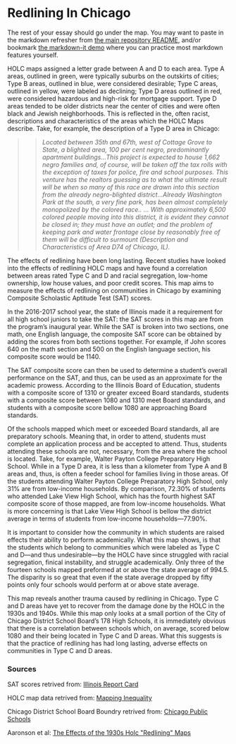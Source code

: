 # Redlining In Chicago

The rest of your essay should go under the map. You may want to paste in the markdown refresher from [the main repository README](../README.md), and/or bookmark [the markdown-it demo](https://markdown-it.github.io/) where you can practice most markdown features yourself. 


HOLC maps assigned a letter grade between A and D to each area. Type A areas, outlined in green, were typically suburbs on the outskirts of cities; Type B areas, outlined in blue, were considered desirable; Type C areas, outlined in yellow, were labeled as declining; Type D areas outlined in red, were considered hazardous and high-risk for mortgage support. Type D areas tended to be older districts near the center of cities and were often black and Jewish neighborhoods. This is reflected in the, often racist, descriptions and characteristics of the areas which the HOLC Maps describe. Take, for example, the description of a Type D area in Chicago: 

>>*Located between 35th and 67th, west of Cottage Grove to State, a blighted area, 100 per cent negro, predominantly apartment buildings…This project is expected to house 1,662 negro families and, of course, will be taken off the tax rolls with the exception of taxes for police, fire and school purposes. This venture has the realtors guessing as to what the ultimate result will be when so many of this race are drawn into this section from the already negro-blighted district…Already Washington Park at the south, a very fine park, has been almost completely monopolized by the colored race.. … With approximately 6,500 colored people moving into this district, it is evident they cannot be closed in; they must have an outlet; and the problem of keeping park and water frontage close by reasonably free of them will be difficult to surmount (Description and Characteristics of Area D74 of Chicago, IL).* 
	
The effects of redlining have been long lasting. Recent studies have looked into the effects of redlining HOLC maps and have found a correlation between areas rated Type C and D and racial segregation, low-home ownership, low house values, and poor credit scores.  This map aims to measure the effects of redlining on communities in Chicago by examining Composite Scholastic Aptitude Test (SAT) scores. 

In the 2016-2017 school year, the state of Illinois made it a requirement for all high school juniors to take the SAT: the SAT scores in this map are from the program’s inaugural year.  While the SAT is broken into two sections, one math, one English language, the composite SAT score can be obtained by adding the scores from both sections together. For example, if John scores 640 on the math section and 500 on the English language section, his composite score would be 1140. 

The SAT composite score can then be used to determine a student’s overall performance on the SAT, and thus, can be used as an approximate for the academic prowess. According to the Illinois Board of Education, students with a composite score of 1310 or greater exceed Board standards, students with a composite score between 1080 and 1310 meet Board standards, and students with a composite score bellow 1080 are approaching Board standards.  

Of the schools mapped which meet or exceeded Board standards, all are preparatory schools. Meaning that, in order to attend, students must complete an application process and be accepted to attend. Thus, students attending these schools are not, necessary, from the area where the school is located. Take, for example, Walter Payton College Preparatory High School. While in a Type D area, it is less than a kilometer from Type A and B areas and, thus, is often a feeder school for families living in those areas. Of the students attending Walter Payton College Preparatory High School, only 31% are from low-income households. By comparison, 72.30% of students who attended Lake View High School, which has the fourth highest SAT composite score of those mapped, are from low-income households. What is more concerning is that Lake View High School is bellow the district average in terms of students from low-income households—77.90%. 

It is important to consider how the community in which students are raised effects their ability to perform academically. What this map shows, is that the students which belong to communities which were labeled as Type C and D—and thus undesirable—by the HOLC have since struggled with racial segregation, finical instability, and struggle academically. Only three of the fourteen schools mapped preformed at or above the state average of 994.5. The disparity is so great that even if the state average dropped by fifty points only four schools would perform at or above state average. 

This map reveals another trauma caused by redlining in Chicago. Type C and D areas have yet to recover from the damage done by the HOLC in the 1930s and 1940s. While this map only looks at a small portion of the City of Chicago District School Board’s 178 High Schools, it is immediately obvious that there is a correlation between schools which, on average, scored below 1080 and their being located in Type C and D areas. What this suggests is that the practice of redlining has had long lasting, adverse effects on communities in Type C and D areas.

### Sources 

SAT scores retrived from: [Illinois Report Card](https://www.illinoisreportcard.com)

HOLC map data retrived from: [Mapping Inequality](https://dsl.richmond.edu/panorama/redlining/#loc=5/39.1/-94.58&text=downloads)

Chicago District School Board Boundry retrived from: [Chicago Public Schools](https://schoolinfo.cps.edu/schoollocator/index.html)

Aaronson et al: [The Effects of the 1930s Holc "Redlining" Maps](https://papers.ssrn.com/sol3/papers.cfm?abstract_id=3038733)